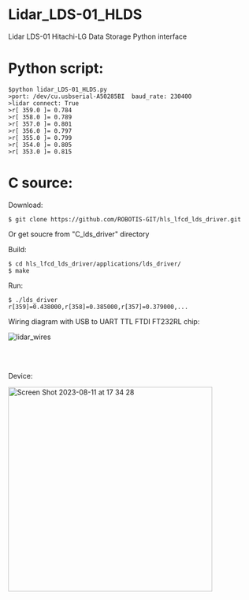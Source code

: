 # Lidar_LDS-01_HLDS
Lidar LDS-01 Hitachi-LG Data Storage Python interface

# Python script:
```
$python lidar_LDS-01_HLDS.py
>port: /dev/cu.usbserial-A50285BI  baud_rate: 230400
>lidar connect: True
>r[ 359.0 ]= 0.784
>r[ 358.0 ]= 0.789
>r[ 357.0 ]= 0.801
>r[ 356.0 ]= 0.797
>r[ 355.0 ]= 0.799
>r[ 354.0 ]= 0.805
>r[ 353.0 ]= 0.815

```

# C source:
Download:
```
$ git clone https://github.com/ROBOTIS-GIT/hls_lfcd_lds_driver.git
```
Or get soucre from "C_lds_driver" directory

Build:
```
$ cd hls_lfcd_lds_driver/applications/lds_driver/
$ make
```

Run:
```
$ ./lds_driver
r[359]=0.438000,r[358]=0.385000,r[357]=0.379000,...
```



Wiring diagram with USB to UART TTL FTDI FT232RL chip:

![lidar_wires](https://github.com/silenzio777/Lidar_LDS-01_HLDS/assets/7931919/2f83f679-5960-458f-9e91-7a6ae71e2fd7)


<br>
<br>



Device:

<img width="414" alt="Screen Shot 2023-08-11 at 17 34 28" src="https://github.com/silenzio777/Lidar_LDS-01_HLDS/assets/7931919/76decc4e-beb7-4d17-b073-b4ec62fe7da8">

